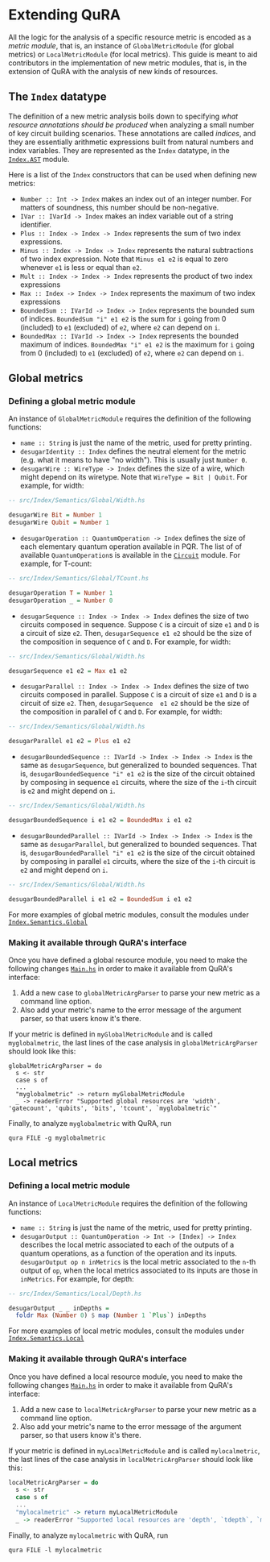 # Extending QuRA

All the logic for the analysis of a specific resource metric is encoded as a *metric module*, that is, an instance of `GlobalMetricModule` (for global metrics) or `LocalMetricModule` (for local metrics).
This guide is meant to aid contributors in the implementation of new metric modules, that is, in the extension of QuRA with the analysis of new kinds of resources.

## The `Index` datatype

The definition of a new metric analysis boils down to specifying *what resource annotations should be produced* when analyzing a small number of key circuit building scenarios. These annotations are called *indices*, and they are essentially arithmetic expressions built from natural numbers and index variables. They are represented as the `Index` datatype, in the [`Index.AST`](https://github.com/andreacolledan/qura/blob/main/src/Index/AST.hs) module. 

Here is a list of the `Index` constructors that can be used when defining new metrics:

- `Number :: Int -> Index` makes an index out of an integer number. For matters of soundness, this number should be non-negative.
- `IVar :: IVarId -> Index` makes an index variable out of a string identifier.
- `Plus :: Index -> Index -> Index` represents the sum of two index expressions.
- `Minus :: Index -> Index -> Index` represents the natural subtractions of two index expression. Note that `Minus e1 e2` is equal to zero whenever `e1` is less or equal than `e2`.
- `Mult :: Index -> Index -> Index` represents the product of two index expressions
- `Max :: Index -> Index -> Index` represents the maximum of two index expressions
- `BoundedSum :: IVarId -> Index -> Index` represents the bounded sum of indices. `BoundedSum "i" e1 e2` is the sum for `i` going from 0 (included) to `e1` (excluded) of `e2`, where `e2` can depend on `i`.
- `BoundedMax :: IVarId -> Index -> Index` represents the bounded maximum of indices. `BoundedMax "i" e1 e2` is the maximum for `i` going from 0 (included) to `e1` (excluded) of `e2`, where `e2` can depend on `i`.

## Global metrics

### Defining a global metric module

An instance of `GlobalMetricModule` requires the definition of the following functions:

- `name :: String` is just the name of the metric, used for pretty printing.
- `desugarIdentity :: Index` defines the neutral element for the metric (e.g. what it means to have "no width"). This is usually just `Number 0`.
- `desugarWire :: WireType -> Index` defines the size of a wire, which might depend on its wiretype. Note that `WireType = Bit | Qubit`. For example, for width:
```hs
-- src/Index/Semantics/Global/Width.hs

desugarWire Bit = Number 1
desugarWire Qubit = Number 1
```

- `desugarOperation :: QuantumOperation -> Index` defines the size of each elementary quantum operation available in PQR. The list of of available `QuantumOperation`s is available in the [`Circuit`](https://github.com/andreacolledan/qura/blob/main/src/Circuit.hs) module. For example, for T-count:
```hs
-- src/Index/Semantics/Global/TCount.hs

desugarOperation T = Number 1
desugarOperation _ = Number 0
```

- `desugarSequence :: Index -> Index -> Index` defines the size of two circuits composed in sequence. Suppose `C` is a circuit of size `e1` and `D` is a circuit of size `e2`. Then, `desugarSequence e1 e2` should be the size of the composition in sequence of `C` and `D`. For example, for width:
```hs
-- src/Index/Semantics/Global/Width.hs

desugarSequence e1 e2 = Max e1 e2
```


- `desugarParallel :: Index -> Index -> Index` defines the size of two circuits composed in parallel. Suppose `C` is a circuit of size `e1` and `D` is a circuit of size `e2`. Then, `desugarSequence  e1 e2` should be the size of the composition in parallel of `C` and `D`. For example, for width:
```hs
-- src/Index/Semantics/Global/Width.hs

desugarParallel e1 e2 = Plus e1 e2
```

- `desugarBoundedSequence :: IVarId -> Index -> Index -> Index` is the same as `desugarSequence`, but generalized to bounded sequences. That is, `desugarBoundedSequence "i" e1 e2` is the size of the circuit obtained by composing in sequence `e1` circuits, where the size of the `i`-th circuit is `e2` and might depend on `i`.
```hs
-- src/Index/Semantics/Global/Width.hs

desugarBoundedSequence i e1 e2 = BoundedMax i e1 e2
```

- `desugarBoundedParallel :: IVarId -> Index -> Index -> Index` is the same as `desugarParallel`, but generalized to bounded sequences. That is, `desugarBoundedParallel "i" e1 e2` is the size of the circuit obtained by composing in parallel `e1` circuits, where the size of the `i`-th circuit is `e2` and might depend on `i`.
```hs
-- src/Index/Semantics/Global/Width.hs

desugarBoundedParallel i e1 e2 = BoundedSum i e1 e2
```

For more examples of global metric modules, consult the modules under [`Index.Semantics.Global`](https://github.com/andreacolledan/qura/tree/main/src/Index/Semantics/Global)

### Making it available through QuRA's interface

Once you have defined a global resource module, you need to make the following changes [`Main.hs`](https://github.com/andreacolledan/qura/blob/main/app/Main.hs) in order to make it available from QuRA's interface:

1. Add a new case to `globalMetricArgParser` to parse your new metric as a command line option.
2. Also add your metric's name to the error message of the argument parser, so that users know it's there.

If your metric is defined in `myGlobalMetricModule` and is called `myglobalmetric`, the last lines of the case analysis in `globalMetricArgParser` should look like this:

```
globalMetricArgParser = do
  s <- str 
  case s of
  ...
  "myglobalmetric" -> return myGlobalMetricModule
  _ -> readerError "Supported global resources are 'width', 'gatecount', 'qubits', 'bits', 'tcount', `myglobalmetric`"

```

Finally, to analyze `myglobalmetric` with QuRA, run
```
qura FILE -g myglobalmetric
```

## Local metrics

### Defining a local metric module

An instance of `LocalMetricModule` requires the definition of the following functions:

- `name :: String` is just the name of the metric, used for pretty printing.
- `desugarOutput :: QuantumOperation -> Int -> [Index] -> Index` describes the local metric associated to each of the outputs of a quantum operations, as a function of the operation and its inputs. `desugarOutput op n inMetrics` is the local metric associated to the `n`-th output of `op`, when the local metrics associated to its inputs are those in `inMetrics`. For example, for depth:

```hs
-- src/Index/Semantics/Local/Depth.hs

desugarOutput _ _ inDepths =
  foldr Max (Number 0) $ map (Number 1 `Plus`) inDepths
```

For more examples of local metric modules, consult the modules under [`Index.Semantics.Local`](https://github.com/andreacolledan/qura/tree/main/src/Index/Semantics/Local)

### Making it available through QuRA's interface

Once you have defined a local resource module, you need to make the following changes [`Main.hs`](https://github.com/andreacolledan/qura/blob/main/app/Main.hs) in order to make it available from QuRA's interface:

1. Add a new case to `localMetricArgParser` to parse your new metric as a command line option.
2. Also add your metric's name to the error message of the argument parser, so that users know it's there.

If your metric is defined in `myLocalMetricModule` and is called `mylocalmetric`, the last lines of the case analysis in `localMetricArgParser` should look like this:

```hs
localMetricArgParser = do
  s <- str 
  case s of
  ...
  "mylocalmetric" -> return myLocalMetricModule
  _ -> readerError "Supported local resources are 'depth', `tdepth`, `mylocalmetric`"
```

Finally, to analyze `mylocalmetric` with QuRA, run
```
qura FILE -l mylocalmetric
```